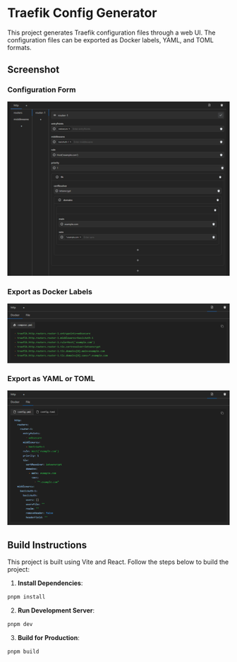 # Traefik Config Generator

This project generates Traefik configuration files through a web UI. The configuration files can be exported as Docker labels, YAML, and TOML formats.

## Screenshot

### Configuration Form

![Traefik Config Generator](/public/screenshot.png)

### Export as Docker Labels

![Traefik Config Generator](/public/screenshot-2.png)

### Export as YAML or TOML

![Traefik Config Generator](/public/screenshot-3.png)

## Build Instructions

This project is built using Vite and React. Follow the steps below to build the project:

1. **Install Dependencies**:

```sh
pnpm install
```

2. **Run Development Server**:

```sh
pnpm dev
```

3. **Build for Production**:

```sh
pnpm build
```
